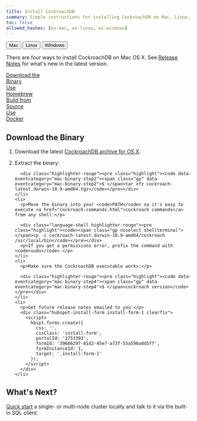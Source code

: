 ```yaml
---
title: Install CockroachDB
summary: Simple instructions for installing CockroachDB on Mac, Linux, or Windows.
toc: false
allowed_hashes: [os-mac, os-linux, os-windows]
---
```


<script>
$(document).ready(function(){

    //detect os and display corresponding tab by default
    if (navigator.appVersion.indexOf("Mac")!=-1) {
        $('#os-tabs').find('button').removeClass('current');
        $('#mac').addClass('current');
        toggleMac();
    }
    if (navigator.appVersion.indexOf("Linux")!=-1) {
        $('#os-tabs').find('button').removeClass('current');
        $('#linux').addClass('current');
        toggleLinux();
    }
    if (navigator.appVersion.indexOf("Win")!=-1) {
        $('#os-tabs').find('button').removeClass('current');
        $('#windows').addClass('current');
        toggleWindows();
    }

    var install_option = $('.install-option'),
        install_button = $('.install-button');

    install_button.on('click', function(e){
      e.preventDefault();
      var hash = $(this).prop("hash");

      install_button.removeClass('current');
      $(this).addClass('current');
      install_option.hide();
      $(hash).show();

    });

    //handle click event for os-tab buttons
    $('#os-tabs').on('click', 'button', function(){
        $('#os-tabs').find('button').removeClass('current');
        $(this).addClass('current');

        if($(this).is('#mac')){ toggleMac(); }
        if($(this).is('#linux')){ toggleLinux(); }
        if($(this).is('#windows')){ toggleWindows(); }
    });

    function toggleMac(){
        $(".mac-button:first").trigger('click');
        $("#macinstall").show();
        $("#linuxinstall").hide();
        $("#windowsinstall").hide();
    }

    function toggleLinux(){
        $(".linux-button:first").trigger('click');
        $("#linuxinstall").show();
        $("#macinstall").hide();
        $("#windowsinstall").hide();
    }

    function toggleWindows(){
        $(".windows-button:first").trigger('click');
        $("#windowsinstall").show();
        $("#macinstall").hide();
        $("#linuxinstall").hide();
    }
});
</script>

<div id="os-tabs" class="clearfix">
    <button id="mac" class="current" data-eventcategory="buttonClick-doc-os" data-eventaction="mac">Mac</button>
    <button id="linux" data-eventcategory="buttonClick-doc-os" data-eventaction="linux">Linux</button>
    <button id="windows" data-eventcategory="buttonClick-doc-os" data-eventaction="windows">Windows</button>
</div>

<div id="macinstall">
<p>There are four ways to install CockroachDB on Mac OS X. See <a href="{{site.data.strings.version}}.html">Release Notes</a> for what's new in the latest version. </p>

<div id="mac-installs" class="clearfix">
<a href="#download-the-binary" class="install-button mac-button current" data-eventcategory="buttonClick-doc-install" data-eventaction="mac-binary">Download the <div class="c2a">Binary</div></a>
<a href="#use-homebrew" class="install-button mac-button" data-eventcategory="buttonClick-doc-install" data-eventaction="mac-homebrew">Use <div class="c2a">Homebrew</div></a>
<a href="#build-from-source" class="install-button mac-button" data-eventcategory="buttonClick-doc-install" data-eventaction="mac-source">Build from <div class="c2a">Source</div></a>
<a href="#use-docker" class="install-button mac-button" data-eventcategory="buttonClick-doc-install" data-eventaction="mac-docker">Use <div class="c2a">Docker</div></a>
</div>

<div id="download-the-binary" class="install-option">
  <h2>Download the Binary</h2>
  <ol>
    <li>
      <p>Download the latest <a href="https://binaries.cockroachdb.com/cockroach-latest.darwin-10.9-amd64.tgz" data-eventcategory="mac-binary-step1">CockroachDB archive for OS X</a>.</p>
    </li>
    <li>
      <p>Extract the binary:</p>

      <div class="highlighter-rouge"><pre class="highlight"><code data-eventcategory="mac-binary-step2"><span class="gp" data-eventcategory="mac-binary-step2">$ </span>tar xfz cockroach-latest.darwin-10.9-amd64.tgz</code></pre></div>
    </li>
    <li>
      <p>Move the binary into your <code>PATH</code> so it's easy to execute <a href="cockroach-commands.html">cockroach commands</a> from any shell:</p>

      <div class="language-shell highlighter-rouge"><pre class="highlight"><code><span class="gp noselect shellterminal"></span>cp -i cockroach-latest.darwin-10.9-amd64/cockroach /usr/local/bin</code></pre></div>
      <p>If you get a permissions error, prefix the command with <code>sudo</code>.</p>
    </li>
    <li>
      <p>Make sure the CockroachDB executable works:</p>

      <div class="highlighter-rouge"><pre class="highlight"><code data-eventcategory="mac-binary-step4"><span class="gp" data-eventcategory="mac-binary-step4">$ </span>cockroach version</code></pre></div>
    </li>
    <li>
      <p>Get future release notes emailed to you:</p>
      <div class="hubspot-install-form install-form-1 clearfix">
        <script>
          hbspt.forms.create({
            css: '',
            cssClass: 'install-form',
            portalId: '1753393',
            formId: '39686297-81d2-45e7-a73f-55a596a8d5ff',
            formInstanceId: 1,
            target: '.install-form-1'
          });
        </script>
      </div>
    </li>
  </ol>
<h2 id="whats-next">What's Next?</h2>
<p><a href="start-a-local-cluster.html">Quick start</a> a single- or multi-node cluster locally and talk to it via the built-in SQL client.</p>
</div>

<div id="use-homebrew" class="install-option" style="display: none;">
  <h2>Use Homebrew</h2>

  <ol>
    <li>
      <p><a href="http://brew.sh/">Install Homebrew</a>.</p>
    </li>
    <li>
      <p>Run our brew recipe to get the CockroachDB code and build the binary:</p>

      <div class="highlighter-rouge"><pre class="highlight"><code data-eventcategory="mac-homebrew-step2"><span class="gp" data-eventcategory="mac-homebrew-step2">$ </span>brew install cockroachdb/cockroach/cockroach</code></pre></div>
      <p>The build process can take 10+ minutes, so please be patient.</p>
    </li>
    <li>
      <p>Make sure the CockroachDB executable works:</p>

      <div class="highlighter-rouge"><pre class="highlight"><code data-eventcategory="mac-homebrew-step3"><span class="gp" data-eventcategory="mac-homebrew-step3">$ </span>cockroach version</code></pre></div>
    </li>
    <li>
      <p>Get future release notes emailed to you:</p>
      <div class="hubspot-install-form install-form-2 clearfix">
        <script>
          hbspt.forms.create({
            css: '',
            cssClass: 'install-form',
            portalId: '1753393',
            formId: '39686297-81d2-45e7-a73f-55a596a8d5ff',
            formInstanceId: 2,
            target: '.install-form-2'
          });
        </script>
      </div>
    </li>
  </ol>
<h2 id="whats-next">What's Next?</h2>
<p><a href="start-a-local-cluster.html">Quick start</a> a single- or multi-node cluster locally and talk to it via the built-in SQL client.</p>
</div>

<div id="build-from-source" class="install-option" style="display: none;">
<h2>Build from Source</h2>
<ol>
  <li>
    <p>Install the following prerequisites, as necessary:</p>

    <ul>
      <li>
        <p>A C++ compiler that supports C++11. Note that GCC prior to 6.0 does not work due to <a href="https://gcc.gnu.org/bugzilla/show_bug.cgi?id=48891">this issue</a>. On Mac OS X, Xcode should suffice.</p>
      </li>
      <li>
        <p>A <a href="http://golang.org/doc/code.html">Go environment</a> with a 64-bit version of Go 1.8.</p>
      </li>
      <li>
        <p><a href="https://www.gnu.org/software/bash/">Bash</a></p>
      </li>
    </ul>
    <p>Note that at least 2GB of RAM is required to build from source. If you plan to run our test suite as well, you'll need closer to 4GB of RAM.</p>
  </li>
  <li>
    <p>Download the <a href="https://binaries.cockroachdb.com/cockroach-latest.src.tgz">latest CockroachDB source archive</a>.</p>
  </li>
  <li>
    <p>Extract the sources:</p>
    <p><div class="language-bash highlighter-rouge"><pre class="highlight"><code><span class="gp noselect shellterminal"></span>tar xfz cockroach-latest.src.tgz</code></pre></div></p>
  </li>
  <li><p>In the extracted directory, run <code>make</code>:</p>

    <div class="highlighter-rouge"><pre class="highlight"><code><span class="gp noselect shellterminal"></span><span class="nb">cd </span>cockroach-latest<br><span class="gp noselect shellterminal"></span>make</code></pre></div>

    <p>The build process can take 10+ minutes, so please be patient.</p>

    <p><div class="bs-callout bs-callout-info">The default binary contains core open-source functionally covered by the Apache License 2 (APL2) and enterprise functionality covered by the CockroachDB Community License (CCL). To build a pure open-source (APL2) version excluding enterprise functionality, use <code>make buildoss</code>. See this <a href="https://www.cockroachlabs.com/blog/how-were-building-a-business-to-last/">blog post</a> for more details.</div></p>
  </li>
  <li>
  <p>Move the binary into your <code>PATH</code> so it's easy to execute <a href="cockroach-commands.html">cockroach commands</a> from any shell:</p>

  <div class="language-shell highlighter-rouge"><pre class="highlight"><code><span class="gp noselect shellterminal"></span>cp -i ./bin/cockroach /usr/local/bin</code></pre></div>
  <p>If you get a permissions error, prefix the command with <code>sudo</code>.</p>
  </li>
  <li>
    <p>Make sure the CockroachDB executable works:</p>

    <div class="highlighter-rouge"><pre class="highlight"><code data-eventcategory="mac-source-step5"><span class="gp" data-eventcategory="mac-source-step5">$ </span>cockroach version</code></pre></div>
  </li>
  <li>
    <p>Get future release notes emailed to you:</p>
    <div class="hubspot-install-form install-form-3 clearfix">
      <script>
        hbspt.forms.create({
          css: '',
          cssClass: 'install-form',
          portalId: '1753393',
          formId: '39686297-81d2-45e7-a73f-55a596a8d5ff',
          formInstanceId: 3,
          target: '.install-form-3'
        });
      </script>
    </div>
  </li>
</ol>
<h2 id="whats-next">What's Next?</h2>
<p><a href="start-a-local-cluster.html">Quick start</a> a single- or multi-node cluster locally and talk to it via the built-in SQL client.</p>
</div>

<div id="use-docker" class="install-option" style="display: none;">
<h2>Use Docker</h2>

{{site.data.alerts.callout_danger}}Running a stateful application like CockroachDB in Docker is more complex and error-prone than most uses of Docker. Unless you are very experienced with Docker, we recommend starting with a different installation and deployment method.{{site.data.alerts.end}}

<ol>
  <li>
    <p>Install <a href="https://docs.docker.com/docker-for-mac/install/">Docker for Mac</a>. Please carefully check that you meet all prerequisites.</p>
  </li>
  <li>
    <p>Confirm that the Docker daemon is running in the background:</p>

    <div class="highlighter-rouge"><pre class="highlight"><code>$ docker version</code></pre>
    </div>
    <p>If you don't see the server listed, start the <strong>Docker</strong> application.</p>
  </li>
  <li>
    <p>Pull the official CockroachDB image from <a href="https://hub.docker.com/r/cockroachdb/cockroach/" data-eventcategory="mac-docker-step3">Docker Hub</a>:</p>

    <div class="highlighter-rouge"><pre class="highlight"><code data-eventcategory="mac-docker-step3"><span class="gp" data-eventcategory="mac-docker-step3">$ </span>docker pull cockroachdb/cockroach:{{site.data.strings.version}}</code></pre>
    </div>
  </li>
  <li>
    <p>Make sure the CockroachDB executable works:</p>

    <div class="highlighter-rouge"><pre class="highlight"><code data-eventcategory="mac-docker-step4"><span class="gp" data-eventcategory="mac-docker-step4">$ </span>docker run --rm cockroachdb/cockroach:{{site.data.strings.version}} version</code></pre></div>
  </li>
  <li>
    <p>Get future release notes emailed to you:</p>
    <div class="hubspot-install-form install-form-4 clearfix">
      <script>
        hbspt.forms.create({
          css: '',
          cssClass: 'install-form',
          portalId: '1753393',
          formId: '39686297-81d2-45e7-a73f-55a596a8d5ff',
          formInstanceId: 4,
          target: '.install-form-4'
        });
      </script>
    </div>
  </li>
</ol>
<h2 id="whats-next">What's Next?</h2>
<p><a href="start-a-local-cluster-in-docker.html">Quick start</a> a multi-node cluster across multiple Docker containers on a single host, using Docker volumes to persist node data, or explore running a physically distributed cluster in containers using <a href="orchestration.html">orchestration</a> tools.</p>
</div>
</div>

<div id="linuxinstall" style="display: none;">
<p>There are three ways to install CockroachDB on Linux. See <a href="{{site.data.strings.version}}.html">Release Notes</a> for what's new in the latest version.</p>

<div id="linux-installs" class="clearfix">
<a href="#download-the-binary-linux" class="install-button linux-button current" data-eventcategory="buttonClick-doc-install" data-eventaction="linux-binary" data-eventlabel="">Download the <div class="c2a">Binary</div></a>
<a href="#build-from-source-linux" class="install-button linux-button" data-eventcategory="buttonClick-doc-install" data-eventaction="linux-source">Build from <div class="c2a">Source</div></a>
<a href="#use-docker-linux" class="install-button linux-button" data-eventcategory="buttonClick-doc-install" data-eventaction="linux-docker">Use <div class="c2a">Docker</div></a>
</div>

<div id="download-the-binary-linux" class="install-option">
  <h2>Download the Binary</h2>

  <ol>
    <li>
      <p>Download the latest <a href="https://binaries.cockroachdb.com/cockroach-latest.linux-amd64.tgz" data-eventcategory="linux-binary-step1">CockroachDB archive for Linux</a>.</p>
    </li>
    <li>
      <p>Extract the binary:</p>

      <div class="highlighter-rouge"><pre class="highlight"><code data-eventcategory="linux-binary-step2"><span class="gp" data-eventcategory="linux-binary-step2">$ </span>tar xfz cockroach-latest.linux-amd64.tgz</code></pre>
      </div>
    </li>
    <li>
      <p>Move the binary into your <code>PATH</code> so it's easy to execute <a href="cockroach-commands.html">cockroach commands</a> from any shell:</p>

      <div class="language-shell highlighter-rouge"><pre class="highlight"><code><span class="gp noselect shellterminal"></span>cp -i cockroach-latest.linux-amd64/cockroach /usr/local/bin</code></pre></div>
      <p>If you get a permissions error, prefix the command with <code>sudo</code>.</p>
    </li>
    <li>
      <p>Make sure the CockroachDB executable works:</p>

      <div class="highlighter-rouge"><pre class="highlight"><code data-eventcategory="linux-binary-step3"><span class="gp" data-eventcategory="linux-binary-step3">$ </span>cockroach version</code></pre></div>
    </li>
    <li>
      <p>Get future release notes emailed to you:</p>
      <div class="hubspot-install-form install-form-5 clearfix">
        <script>
          hbspt.forms.create({
            css: '',
            cssClass: 'install-form',
            portalId: '1753393',
            formId: '39686297-81d2-45e7-a73f-55a596a8d5ff',
            formInstanceId: 5,
            target: '.install-form-5'
          });
        </script>
      </div>
    </li>
  </ol>
<h2 id="whats-next">What's Next?</h2>
<p><a href="start-a-local-cluster.html">Quick start</a> a single- or multi-node cluster locally and talk to it via the built-in SQL client.</p>
</div>

<div id="build-from-source-linux" class="install-option" style="display: none;">
<h2>Build from Source</h2>
<ol>
  <li>
    <p>Install the following prerequisites, as necessary:</p>

    <ul>
      <li>
        <p>A C++ compiler that supports C++11. Note that GCC prior to 6.0 does not work due to <a href="https://gcc.gnu.org/bugzilla/show_bug.cgi?id=48891">this issue</a>.</p>
      </li>
      <li>
        <p>A <a href="http://golang.org/doc/code.html">Go environment</a> with a 64-bit version of Go 1.8.</p>
      </li>
      <li>
        <p><a href="https://www.gnu.org/software/bash/">Bash</a></p>
      </li>
    </ul>
    <p>Note that at least 2GB of RAM is required to build from source. If you plan to run our test suite as well, you'll need closer to 4GB of RAM.</p>
  </li>
  <li>
    <p>Download the <a href="https://binaries.cockroachdb.com/cockroach-latest.src.tgz">latest CockroachDB source archive</a>.</p>
  </li>
  <li>
    <p>Extract the sources:</p>
    <p><div class="language-bash highlighter-rouge"><pre class="highlight"><code><span class="gp noselect shellterminal"></span>tar xfz cockroach-latest.src.tgz</code></pre></div></p>
  </li>
  <li><p>In the extracted directory, run <code>make</code>:</p>

    <div class="highlighter-rouge"><pre class="highlight"><code><span class="gp noselect shellterminal"></span><span class="nb">cd </span>cockroach-latest<br><span class="gp noselect shellterminal"></span>make</code></pre></div>

    <p>The build process can take 10+ minutes, so please be patient.</p>

    <p><div class="bs-callout bs-callout-info">The default binary contains core open-source functionally covered by the Apache License 2 (APL2) and enterprise functionality covered by the CockroachDB Community License (CCL). To build a pure open-source (APL2) version excluding enterprise functionality, use <code>make buildoss</code>. See this <a href="https://www.cockroachlabs.com/blog/how-were-building-a-business-to-last/">blog post</a> for more details.</div></p>
  </li>
  <li>
  <p>Move the binary into your <code>PATH</code> so it's easy to execute <a href="cockroach-commands.html">cockroach commands</a> from any shell:</p>

  <div class="language-shell highlighter-rouge"><pre class="highlight"><code><span class="gp noselect shellterminal"></span>cp -i ./bin/cockroach /usr/local/bin</code></pre></div>
  <p>If you get a permissions error, prefix the command with <code>sudo</code>.</p>
  </li>
  <li>
      <p>Make sure the CockroachDB executable works:</p>

      <div class="highlighter-rouge"><pre class="highlight"><code data-eventcategory="linux-source-step5"><span class="gp" data-eventcategory="linux-source-step5">$ </span>cockroach version</code></pre></div>
  </li>
  <li>
      <p>Get future release notes emailed to you:</p>
      <div class="hubspot-install-form install-form-6 clearfix">
        <script>
          hbspt.forms.create({
            css: '',
            cssClass: 'install-form',
            portalId: '1753393',
            formId: '39686297-81d2-45e7-a73f-55a596a8d5ff',
            formInstanceId: 6,
            target: '.install-form-6'
          });
        </script>
      </div>
    </li>
</ol>
<h2 id="whats-next">What's Next?</h2>
<p><a href="start-a-local-cluster.html">Quick start</a> a single- or multi-node cluster locally and talk to it via the built-in SQL client.</p>
</div>

<div id="use-docker-linux" class="install-option" style="display: none;">
<h2>Use Docker</h2>

{{site.data.alerts.callout_danger}}Running a stateful application like CockroachDB in Docker is more complex and error-prone than most uses of Docker. Unless you are very experienced with Docker, we recommend starting with a different installation and deployment method.{{site.data.alerts.end}}

<ol>
  <li>
    <p>Install <a href="https://docs.docker.com/engine/installation/linux/ubuntulinux/">Docker for Linux</a>. Please carefully check that you meet all prerequisites.</p>
  </li>
  <li>
    <p>Confirm that the Docker daemon is running in the background:</p>

    <div class="highlighter-rouge"><pre class="highlight"><code>$ sudo docker version</code></pre>
    </div>
    <p>If you don't see the server listed, start the Docker daemon. </p>

    <div class="bs-callout bs-callout-info">On Linux, Docker needs sudo privileges.</div>
  </li>
  <li>
    <p>Pull the official CockroachDB image from <a href="https://hub.docker.com/r/cockroachdb/cockroach/" data-eventcategory="linux-docker-step3">Docker Hub</a>:</p>

    <div class="highlighter-rouge"><pre class="highlight"><code data-eventcategory="linux-docker-step3"><span class="gp" data-eventcategory="linux-docker-step3">$ </span>sudo docker pull cockroachdb/cockroach:{{site.data.strings.version}}</code></pre>
    </div>
  </li>
  <li>
      <p>Make sure the CockroachDB executable works:</p>

      <div class="highlighter-rouge"><pre class="highlight"><code data-eventcategory="linux-docker-step4"><span class="gp" data-eventcategory="linux-docker-step4">$ </span>sudo docker run --rm cockroachdb/cockroach:{{site.data.strings.version}} version</code></pre></div>
  </li>
  <li>
    <p>Get future release notes emailed to you:</p>
    <div class="hubspot-install-form install-form-7 clearfix">
      <script>
        hbspt.forms.create({
          css: '',
          cssClass: 'install-form',
          portalId: '1753393',
          formId: '39686297-81d2-45e7-a73f-55a596a8d5ff',
          formInstanceId: 7,
          target: '.install-form-7'
        });
      </script>
    </div>
  </li>
</ol>
<h2 id="whats-next">What's Next?</h2>
<p><a href="start-a-local-cluster-in-docker.html#os-linux">Quick start</a> a multi-node cluster across multiple Docker containers on a single host, using Docker volumes to persist node data, or explore running a physically distributed cluster in containers using <a href="orchestration.html">orchestration</a> tools.</p>
</div>
</div>

<div id="windowsinstall" style="display: none;">

<p>There are two ways to install CockroachDB on Windows. See <a href="{{site.data.strings.version}}.html">Release Notes</a> for what's new in the latest version. </p>

<div id="windows-installs" class="clearfix">
<a href="#download-the-binary-windows" class="install-button windows-button current" data-eventcategory="buttonClick-doc-install" data-eventaction="windows-binary">Download the <div class="c2a">Binary</div></a>
<a href="#use-docker-windows" class="install-button windows-button" data-eventcategory="buttonClick-doc-install" data-eventaction="windows-docker">Use <div class="c2a">Docker</div></a>
</div>

<div id="download-the-binary-windows" class="install-option">
<h2>Download the Binary</h2>

{{site.data.alerts.callout_info}}The Windows binary requires Windows 8 or later. Support for running CockroachDB on Windows is experimental and has not been extensively tested by Cockroach Labs. The binary is provided as a convenience for local development and experimentation; production deployments of CockroachDB on Windows are strongly discouraged. {{site.data.alerts.end}}

<ol>
  <li>
    <p>Download and extract the latest <a href="https://binaries.cockroachdb.com/cockroach-v1.0-rc.2.windows-6.2-amd64.zip">CockroachDB archive for Windows</a>.</p>
  </li>
  <li>
    <p>Open PowerShell, navigate to the directory containing the binary, and make sure the CockroachDB executable works:</p>

    <div class="highlighter-rouge"><pre class="highlight"><code><span class="nb">PS </span>C:\cockroach-latest.windows-6.2-amd64> .\cockroach.exe version</code></pre></div>
  </li>
  <li>
    <p>Get future release notes emailed to you:</p>
    <div class="hubspot-install-form install-form-8 clearfix">
      <script>
        hbspt.forms.create({
          css: '',
          cssClass: 'install-form',
          portalId: '1753393',
          formId: '39686297-81d2-45e7-a73f-55a596a8d5ff',
          formInstanceId: 8,
          target: '.install-form-8'
        });
      </script>
    </div>
  </li>
</ol>
<h2 id="whats-next">What's Next?</h2>
<p><a href="start-a-local-cluster.html">Quick start</a> a single- or multi-node cluster locally and talk to it via the built-in SQL client.</p>
</div>

<div id="use-docker-windows" class="install-option" style="display: none;">

<h2>Use Docker</h2>

{{site.data.alerts.callout_danger}}Running a stateful application like CockroachDB in Docker is more complex and error-prone than most uses of Docker. Unless you are very experienced with Docker, we recommend starting with a different installation and deployment method.{{site.data.alerts.end}}

<ol>
  <li>
    <p>Install <a href="https://docs.docker.com/docker-for-windows/install/">Docker for Windows</a>.</p>
    <div class="bs-callout bs-callout-info">Docker for Windows requires 64bit Windows 10 Pro and Microsoft Hyper-V. Please see the <a href="https://docs.docker.com/docker-for-windows/install/#what-to-know-before-you-install">official documentation</a> for more details. Note that if your system does not satisfy the stated requirements, you can try using <a href="https://docs.docker.com/toolbox/overview/">Docker Toolbox</a>.</div>
  </li>
  <li>
    <p>Open PowerShell and confirm that the Docker daemon is running in the background:</p>

    <div class="language-powershell highlighter-rouge"><pre class="highlight"><code><span class="nb">PS </span>C:\Users\username&gt; docker version</code></pre></div>

    <p>If you don't see the server listed, start <strong>Docker for Windows</strong>.</p>
  </li>
  <li>
    <p><a href="https://docs.docker.com/docker-for-windows/#/shared-drives">Share your local drives</a>. This makes it possible to mount local directories as data volumes to persist node data after containers are stopped or deleted.</p>
  </li>
  <li>
    <p>Pull the official CockroachDB image from <a href="https://hub.docker.com/r/cockroachdb/cockroach/" data-eventcategory="win-docker-step3">Docker Hub</a>:</p>

    <div class="language-powershell highlighter-rouge"><pre class="highlight"><code data-eventcategory="win-docker-step3"><span class="nb" data-eventcategory="win-docker-step3">PS </span>C:\Users\username&gt; docker pull cockroachdb/cockroach:{{site.data.strings.version}}</code></pre></div>
  </li>
  <li>
      <p>Make sure the CockroachDB executable works:</p>

      <div class="language-powershell highlighter-rouge"><pre class="highlight"><code data-eventcategory="win-docker-step4"><span class="nb" data-eventcategory="win-docker-step4">PS </span>C:\Users\username&gt; docker run --rm cockroachdb/cockroach:{{site.data.strings.version}} version</code></pre></div>
  </li>
  <li>
    <p>Get future release notes emailed to you:</p>
    <div class="hubspot-install-form install-form-9 clearfix">
      <script>
        hbspt.forms.create({
          css: '',
          cssClass: 'install-form',
          portalId: '1753393',
          formId: '39686297-81d2-45e7-a73f-55a596a8d5ff',
          formInstanceId: 9,
          target: '.install-form-9'
        });
      </script>
    </div>
  </li>
</ol>
<h2 id="whats-next">What's Next?</h2>
<p><a href="start-a-local-cluster-in-docker.html#os-windows">Quick start</a> a multi-node cluster across multiple Docker containers on a single host, using Docker volumes to persist node data, or explore running a physically distributed cluster in containers using <a href="orchestration.html">orchestration</a> tools.</p>
</div>
</div>
